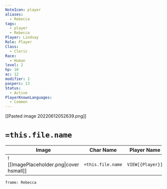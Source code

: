 ```yaml
---
NoteIcon: player
aliases:
  - Rebecca
tags:
  - player
  - Rebecca
Player: Lindsay
Role: Player
Class:
  - Cleric
Race:
  - Human
level: 2
hp: 10
ac: 12
modifier: 2
pasperc: 13
Status:
  - Active
PlayerKnownLanguages:
  - Common
---
```




[[Pasted image 20220612052639.png]]

# `=this.file.name`

| Image                                              | Char Name         | Player Name    | Class         | Race         | Level         |
| -------------------------------------------------- | ----------------- | -------------- | ------------- | ------------ | ------------- |
| ![[ImagePlaceholder.png\|cover hsmall]] | `=this.file.name` |  `VIEW[{Player}]` | `VIEW[{Class}]` | `VIEW[{Race}]` | `VIEW[{level}]` |

```custom-frames
frame: Rebecca
```

